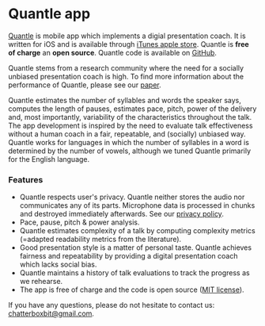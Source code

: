 # Quantle app

[Quantle](http://www.olgasaukh.com/quantle) is mobile app which implements a digial presentation coach. It is written for iOS and is available through [iTunes apple store](https://itunes.apple.com/us/app/quantle/id1241930976?mt=8). Quantle is **free of charge** an **open source**. Quantle code is available on [GitHub](https://github.com/osaukh/quantle_app).

Quantle stems from a research community where the need for a socially unbiased presentation coach is high. To find more information about the performance of Quantle, please see our [paper](https://bit.ly/2Oaa0FK.saukh19quantle.pdf).

Quantle estimates the number of syllables and words the speaker says, computes the length of pauses, estimates pace, pitch, power of the delivery and, most importantly, variability of the characteristics throughout the talk. The app development is inspired by the need to evaluate talk effectiveness without a human coach in a fair, repeatable, and (socially) unbiased way. Quantle works for languages in which the number of syllables in a word is determined by the number of vowels, although we tuned Quantle primarily for the English language. 

### Features
* Quantle respects user's privacy. Quantle neither stores the audio nor communicates any of its parts. Microphone data is processed in chunks and destroyed immediately afterwards. See our [privacy policy](PRIVACY_POLICY.md).
* Pace, pause, pitch & power analysis.
* Quantle estimates complexity of a talk by computing complexity metrics (=adapted readability metrics from the literature).
* Good presentation style is a matter of personal taste. Quantle achieves fairness and repeatability by providing a digital presentation coach which lacks social bias.
* Quantle maintains a history of talk evaluations to track the progress as we rehearse.
* The app is free of charge and the code is open source ([MIT license](LICENSE.txt)).

If you have any questions, please do not hesitate to contact us: chatterboxbit@gmail.com.
